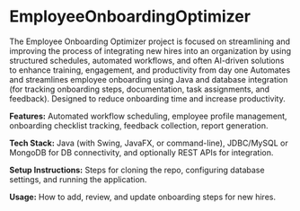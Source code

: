 # EmployeeOnboardingOptimizer
The Employee Onboarding Optimizer project is focused on streamlining and improving the process of integrating new hires into an organization by using structured schedules, automated workflows, and often AI-driven solutions to enhance training, engagement, and productivity from day one
Automates and streamlines employee onboarding using Java and database integration (for tracking onboarding steps, documentation, task assignments, and feedback). Designed to reduce onboarding time and increase productivity.

**Features:** Automated workflow scheduling, employee profile management, onboarding checklist tracking, feedback collection, report generation.

**Tech Stack:** Java (with Swing, JavaFX, or command-line), JDBC/MySQL or MongoDB for DB connectivity, and optionally REST APIs for integration.​

**Setup Instructions:** Steps for cloning the repo, configuring database settings, and running the application.

**Usage:** How to add, review, and update onboarding steps for new hires.
